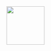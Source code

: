 <div id="header" align="center">
  <img src="https://media.giphy.com/media/M9gbBd9nbDrOTu1Mqx/giphy.gif](https://media.giphy.com/media/xBTSwCTFkgfcdTjHMz/giphy.gif](https://media.giphy.com/media/xBTSwCTFkgfcdTjHMz/giphy.gif" width="100"/>
</div>
